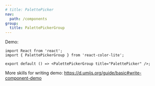 ```yaml
---
# title: PalettePicker
nav:
  path: /components
group:
  title: PalettePickerGroup
---
```


<!-- ### PalettePicker -->

Demo:

```tsx
import React from 'react';
import { PalettePickerGroup } from 'react-color-lite';

export default () => <PalettePickerGroup title="PalettePicker" />;
```

More skills for writing demo: https://d.umijs.org/guide/basic#write-component-demo
